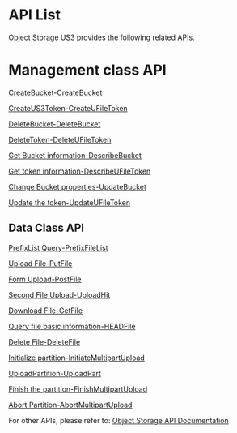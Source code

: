

# API List

Object Storage US3 provides the following related APIs.

# Management class API

[CreateBucket-CreateBucket](https://docs.ucloud.cn/api/ufile-api/create_bucket)

[CreateUS3Token-CreateUFileToken](https://docs.ucloud.cn/api/ufile-api/create_ufile_token)

[DeleteBucket-DeleteBucket](https://docs.ucloud.cn/api/ufile-api/delete_bucket)

[DeleteToken-DeleteUFileToken](https://docs.ucloud.cn/api/ufile-api/delete_ufile_token)

[Get Bucket information-DescribeBucket](https://docs.ucloud.cn/api/ufile-api/describe_bucket)

[Get token information-DescribeUFileToken](https://docs.ucloud.cn/api/ufile-api/describe_ufile_token)

[Change Bucket properties-UpdateBucket](https://docs.ucloud.cn/api/ufile-api/update_bucket)

[Update the token-UpdateUFileToken](https://docs.ucloud.cn/api/ufile-api/update_ufile_token)

## Data Class API

[PrefixList Query-PrefixFileList](https://docs.ucloud.cn/api/ufile-api/prefix_file_list)

[Upload File-PutFile](https://docs.ucloud.cn/api/ufile-api/put_file)

[Form Upload-PostFile](https://docs.ucloud.cn/api/ufile-api/post_file)

[Second File Upload-UploadHit](https://docs.ucloud.cn/api/ufile-api/upload_hit)

[Download File-GetFile](https://docs.ucloud.cn/api/ufile-api/get_file)

[Query file basic information-HEADFile](https://docs.ucloud.cn/api/ufile-api/head_file)

[Delete File-DeleteFile](https://docs.ucloud.cn/api/ufile-api/delete_file)

[Initialize partition-InitiateMultipartUpload](https://docs.ucloud.cn/api/ufile-api/initiate_multipart_upload)

[UploadPartition-UploadPart](https://docs.ucloud.cn/api/ufile-api/upload_part)

[Finish the partition-FinishMultipartUpload](https://docs.ucloud.cn/api/ufile-api/finish_multipart_upload)

[Abort Partition-AbortMultipartUpload](https://docs.ucloud.cn/api/ufile-api/abort_multipart_upload)

For other APIs, please refer to: [Object Storage API Documentation](https://docs.ucloud.cn/api/ufile-api/README)
